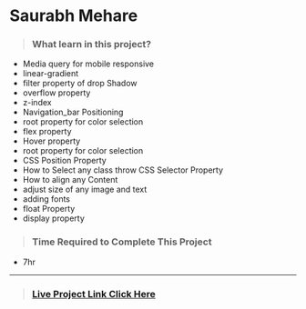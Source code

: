#  **Saurabh Mehare**

>### What learn in this project?
- Media query for mobile responsive
- linear-gradient
- filter property of drop Shadow
- overflow property
- z-index
- Navigation_bar Positioning
- root property for color selection
- flex property
- Hover property 
- root property for color selection
- CSS Position Property
- How to Select any class throw CSS   Selector Property
- How to align any Content 
- adjust size of any image and text
- adding fonts 
- float Property 
- display property 

>### Time Required to Complete This Project
- 7hr 

---
>### [Live Project Link Click Here ](https://project8-webdesign.netlify.app/)
